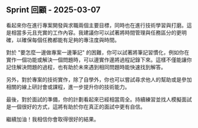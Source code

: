 ## Sprint 回顧 - 2025-03-07

看起來你在進行專案開發與求職兩個主要目標，同時也在進行技術學習與打磨。這是相當多元且充實的工作內容。我建議你可以試著將時間管理與任務區分的更明確，以確保每個任務都能有足夠的專注度與時間。

對於 "要怎麼一邊做專案一邊筆記" 的困難，你可以試著將筆記習慣化，例如你在實作一個功能或解決一個問題時，可以邊實作邊將過程記錄下來。這樣不僅能讓你記住解決問題的過程，也有助於未來遇到相同問題時能快速找到解答。

另外，對於專案的技術實作，除了自學外，你也可以嘗試尋求他人的幫助或是參加相關的線上研討會或課程，進一步提升你的技術能力。

最後，對於面試的準備，你的計劃看起來已經相當周全。持續練習並找人模擬面試是一個很好的方式，這將有助於你在真正的面試中更有自信。

繼續加油！我相信你會取得很好的結果。
